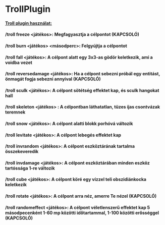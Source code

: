 # TrollPlugin
#### <ins>Troll plugin használat:</ins>
#### /troll freeze <játékos>: **Megfagyasztja a célpontot (KAPCSOLÓ)**
#### /troll burn <játékos> <másodperc>: **Felgyújtja a célpontot**
#### /troll fall <játékos>: **A célpont alatt egy 3x3-as gödör keletkezik, ami a voidba vezet**
#### /troll reversedamage <játékos>: **Ha a célpont sebezni próbál egy entitást, önmagát fogja sebezni annyival (KAPCSOLÓ)**
#### /troll sculk <játékos>: **A célpont sötétség effektet kap, és sculk hangokat hall**
#### /troll skeleton <játékos> <darab>: **A célpontban láthatatlan, tüzes íjas csontvázak teremnek**
#### /troll snow <játékos>: **A célpont alatti blokk porhóvá változik**
#### /troll levitate <játékos>: **A célpont lebegés effektet kap**
#### /troll invrandom <játékos>: **A célpont eszköztárának tartalma összekeveredik**
#### /troll invdamage <játékos>: **A célpont eszköztárában minden eszköz tartóssága 1-re változik**
#### /troll cube <játékos>: **A célpont köré egy vízzel teli obszidiánkocka keletkezik**
#### /troll rotate <játékos>: **A célpont arra néz, amerre Te nézel (KAPCSOLÓ)**
#### /troll randomeffect <játékos>: **A célpont véletlenszerű effektet kap 5 másodpecenként 1-60 mp közötti időtartammal, 1-100 közötti erősséggel (KAPCSOLÓ)**
